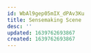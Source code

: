 ```yaml
---
id: WbAl9gep05mIX_dPAv3Ku
title: Sensemaking Scene
desc: ''
updated: 1639762693867
created: 1639762693867
---
```


